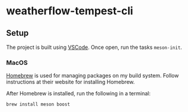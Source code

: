 # weatherflow-tempest-cli

## Setup

The project is built using [VSCode](https://code.visualstudio.com/). Once open, run the tasks `meson-init`.

### MacOS

[Homebrew](https://brew.sh/) is used for managing packages on my build system. Follow instructions at their website for installing Homebrew.

After Homebrew is installed, run the following in a terminal:

```
brew install meson boost
```